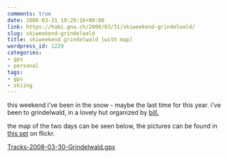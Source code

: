 ```yaml
---
comments: true
date: 2008-03-31 19:29:16+00:00
link: https://habi.gna.ch/2008/03/31/skiweekend-grindelwald/
slug: skiweekend-grindelwald
title: skiweekend grindelwald [with map]
wordpress_id: 1229
categories:
- gps
- personal
tags:
- gps
- skiing
---
```


this weekend i've been in the snow - maybe the last time for this year. i've been to grindelwald, in a lovely hut organized by [bill.](https://flickr.com/photos/habi/tags/bill/)




the map of the two days can be seen below, the pictures can be found in [this set](https://www.flickr.com/photos/habi/sets/72157604318755719) on flickr.




  

[Tracks-2008-03-30-Grindelwald.gpx](https://habi.gna.ch/wp-content/uploads/2008/03/tracks-2008-03-30-grindelwald.gpx)



